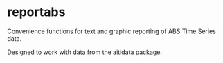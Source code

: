# reportabs
Convenience functions for text and graphic reporting of ABS
Time Series data. 

Designed to work with data from the aitidata package. 
